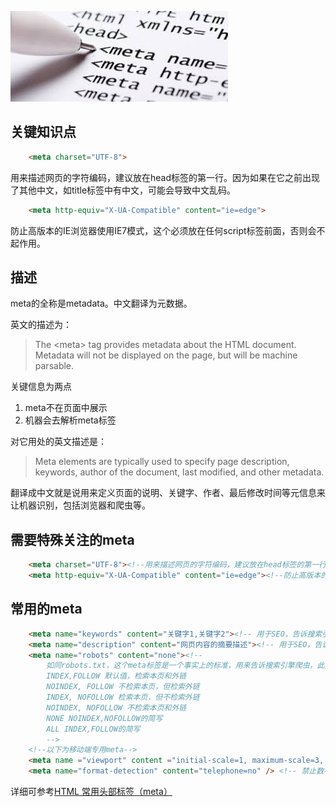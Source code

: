 ![Meta标签](../img/meta.jpg)
## 关键知识点
```html
    <meta charset="UTF-8">
```
用来描述网页的字符编码，建议放在head标签的第一行。因为如果在它之前出现了其他中文，如title标签中有中文，可能会导致中文乱码。
```html
    <meta http-equiv="X-UA-Compatible" content="ie=edge">
```
防止高版本的IE浏览器使用IE7模式，这个必须放在任何script标签前面，否则会不起作用。

## 描述
meta的全称是metadata。中文翻译为元数据。

英文的描述为：
> The &lt;meta&gt; tag provides metadata about the HTML document. Metadata will not be displayed on the page, but will be machine parsable.

关键信息为两点

1. meta不在页面中展示
2. 机器会去解析meta标签

对它用处的英文描述是：
> Meta elements are typically used to specify page description, keywords, author of the document, last modified, and other metadata.

翻译成中文就是说用来定义页面的说明、关键字、作者、最后修改时间等元信息来让机器识别，包括浏览器和爬虫等。

## 需要特殊关注的meta
```html
    <meta charset="UTF-8"><!--用来描述网页的字符编码，建议放在head标签的第一行。因为如果在它之前出现了其他中文，如title标签中有中文，可能会导致中文乱码。-->
    <meta http-equiv="X-UA-Compatible" content="ie=edge"><!--防止高版本的IE浏览器使用IE7模式，这个必须放在任何script标签前面，否则会不起作用。-->
```
## 常用的meta
```html
    <meta name="keywords" content="关键字1,关键字2"><!-- 用于SEO，告诉搜索引擎，网页的关键字信息。 -->
    <meta name="description" content="网页内容的摘要描述"><!-- 用于SEO，告诉搜索引擎，网页的摘要信息。 -->
    <meta name="robots" content="none"><!--
        如同robots.txt，这个meta标签是一个事实上的标准，用来告诉搜索引擎爬虫，此页面的爬取规则，content属性有："INDEX", "NOINDEX", "FOLLOW", "NOFOLLOW"，可以通过逗号组合多个，但只有部分组合有效。
        INDEX,FOLLOW 默认值，检索本页和外链
        NOINDEX, FOLLOW 不检索本页，但检索外链
        INDEX, NOFOLLOW 检索本页，但不检索外链
        NOINDEX, NOFOLLOW 不检索本页和外链
        NONE NOINDEX,NOFOLLOW的简写
        ALL INDEX,FOLLOW的简写
        -->
    <!--以下为移动端专用meta-->
    <meta name ="viewport" content ="initial-scale=1, maximum-scale=3, minimum-scale=1, user-scalable=no"><!--移动端viewport设置-->
    <meta name="format-detection" content="telephone=no" /> <!-- 禁止数字识自动别为电话号码 -->
```
详细可参考[HTML 常用头部标签（meta）](http://www.runoob.com/w3cnote/html-meta-intro.html)